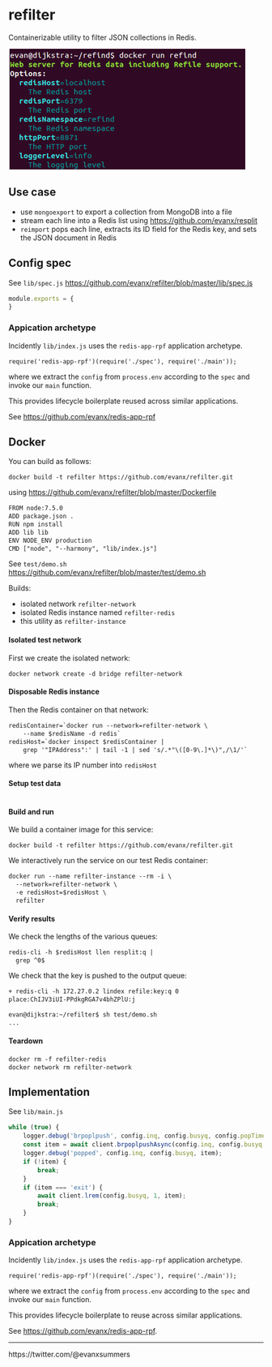# refilter

Containerizable utility to filter JSON collections in Redis.

<img src="https://raw.githubusercontent.com/evanx/refilter/master/docs/readme/main.png"/>

## Use case

- use `mongoexport` to export a collection from MongoDB into a file
- stream each line into a Redis list using https://github.com/evanx/resplit
- `reimport` pops each line, extracts its ID field for the Redis key, and sets the JSON document in Redis

## Config spec

See `lib/spec.js` https://github.com/evanx/refilter/blob/master/lib/spec.js
```javascript
module.exports = {
}
```

### Appication archetype

Incidently `lib/index.js` uses the `redis-app-rpf` application archetype.
```
require('redis-app-rpf')(require('./spec'), require('./main'));
```
where we extract the `config` from `process.env` according to the `spec` and invoke our `main` function.

This provides lifecycle boilerplate reused across similar applications.

See https://github.com/evanx/redis-app-rpf


## Docker

You can build as follows:
```
docker build -t refilter https://github.com/evanx/refilter.git
```
using https://github.com/evanx/refilter/blob/master/Dockerfile

```
FROM node:7.5.0
ADD package.json .
RUN npm install
ADD lib lib
ENV NODE_ENV production
CMD ["node", "--harmony", "lib/index.js"]
```

See `test/demo.sh` https://github.com/evanx/refilter/blob/master/test/demo.sh

Builds:
- isolated network `refilter-network`
- isolated Redis instance named `refilter-redis`
- this utility as `refilter-instance`

#### Isolated test network

First we create the isolated network:
```shell
docker network create -d bridge refilter-network
```

#### Disposable Redis instance

Then the Redis container on that network:
```
redisContainer=`docker run --network=refilter-network \
    --name $redisName -d redis`
redisHost=`docker inspect $redisContainer |
    grep '"IPAddress":' | tail -1 | sed 's/.*"\([0-9\.]*\)",/\1/'`
```
where we parse its IP number into `redisHost`

#### Setup test data

```
```

#### Build and run

We build a container image for this service:
```
docker build -t refilter https://github.com/evanx/refilter.git
```

We interactively run the service on our test Redis container:
```
docker run --name refilter-instance --rm -i \
  --network=refilter-network \
  -e redisHost=$redisHost \
  refilter
```

#### Verify results

We check the lengths of the various queues:
```
redis-cli -h $redisHost llen resplit:q |
  grep ^0$
```

We check that the key is pushed to the output queue:
```
+ redis-cli -h 172.27.0.2 lindex refile:key:q 0
place:ChIJV3iUI-PPdkgRGA7v4bhZPlU:j
```

```
evan@dijkstra:~/refilter$ sh test/demo.sh
...
```

#### Teardown

```
docker rm -f refilter-redis
docker network rm refilter-network
```

## Implementation

See `lib/main.js`

```javascript
while (true) {
    logger.debug('brpoplpush', config.inq, config.busyq, config.popTimeout);
    const item = await client.brpoplpushAsync(config.inq, config.busyq, config.popTimeout);
    logger.debug('popped', config.inq, config.busyq, item);
    if (!item) {
        break;
    }
    if (item === 'exit') {
        await client.lrem(config.busyq, 1, item);
        break;
    }
}
```

### Appication archetype

Incidently `lib/index.js` uses the `redis-app-rpf` application archetype.
```
require('redis-app-rpf')(require('./spec'), require('./main'));
```
where we extract the `config` from `process.env` according to the `spec` and invoke our `main` function.

This provides lifecycle boilerplate to reuse across similar applications.

See https://github.com/evanx/redis-app-rpf.

<hr>
https://twitter.com/@evanxsummers
